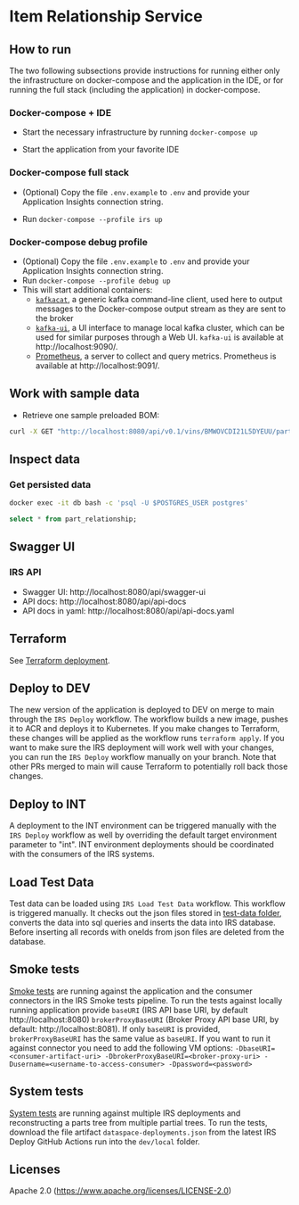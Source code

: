 # Item Relationship Service

## How to run

The two following subsections provide instructions for running either only the infrastructure on docker-compose and the application in the IDE, or for running the full stack (including the application) in docker-compose.

### Docker-compose + IDE

* Start the necessary infrastructure by running `docker-compose up`

* Start the application from your favorite IDE

### Docker-compose full stack

* (Optional) Copy the file `.env.example` to `.env` and provide your Application Insights connection string.

* Run `docker-compose --profile irs up`

### Docker-compose debug profile

* (Optional) Copy the file `.env.example` to `.env` and provide your Application Insights connection string.
* Run `docker-compose --profile debug up`
* This will start additional containers:
  * [`kafkacat`](https://docs.confluent.io/platform/current/app-development/kafkacat-usage.html), a generic kafka command-line client, used here to output messages to the Docker-compose output stream as they are sent to the broker
  * [`kafka-ui`](https://github.com/provectus/kafka-ui), a UI interface to manage local kafka cluster, which can be used for similar purposes through a Web UI. `kafka-ui` is available at http://localhost:9090/.
  * [Prometheus](https://prometheus.io/docs/introduction/overview/), a server to collect and query metrics. Prometheus is available at http://localhost:9091/.

## Work with sample data

* Retrieve one sample preloaded BOM:

```bash
curl -X GET "http://localhost:8080/api/v0.1/vins/BMWOVCDI21L5DYEUU/partsTree?view=AS_BUILT"
```

## Inspect data

### Get persisted data

```bash
docker exec -it db bash -c 'psql -U $POSTGRES_USER postgres'
```

```sql
select * from part_relationship;
```

## Swagger UI

### IRS API

- Swagger UI: http://localhost:8080/api/swagger-ui
- API docs: http://localhost:8080/api/api-docs
- API docs in yaml:  http://localhost:8080/api/api-docs.yaml

## Terraform

See [Terraform deployment](terraform).

## Deploy to DEV

The new version of the application is deployed to DEV on merge to main through the `IRS Deploy` workflow.
The workflow builds a new image, pushes it to ACR and deploys it to Kubernetes. If you make changes to Terraform, these changes will be applied as the workflow runs `terraform apply`.
If you want to make sure the IRS deployment will work well with your changes, you can run the `IRS Deploy` workflow manually on your branch. Note that other PRs merged to main will cause Terraform to potentially roll back those changes.

## Deploy to INT

A deployment to the INT environment can be triggered manually with the `IRS Deploy` workflow as well by overriding the default target environment parameter to "int". INT environment deployments should be coordinated with the consumers of the IRS systems.

## Load Test Data

Test data can be loaded using `IRS Load Test Data` workflow. This workflow is triggered manually. It checks out the json files stored in
[test-data folder](./coreservices/partsrelationshipservice/cd/test-data), converts the data into sql queries and inserts the data into IRS database.
Before inserting all records with oneIds from json files are deleted from the database.

## Smoke tests

[Smoke tests](integration-tests/src/test/java/net/catenax/irs/smoketest) are running against the application and the consumer connectors in the IRS Smoke tests pipeline.
To run the tests against locally running application provide `baseURI` (IRS API base URI, by default http://localhost:8080) `brokerProxyBaseURI` (Broker Proxy API base URI, by default: http://localhost:8081). If only `baseURI` is provided, `brokerProxyBaseURI` has the same value as `baseURI`.
If you want to run it against connector you need to add the following VM options:
`-DbaseURI=<consumer-artifact-uri> -DbrokerProxyBaseURI=<broker-proxy-uri> -Dusername=<username-to-access-consumer> -Dpassword=<password>`

## System tests

[System tests](integration-tests/src/test/java/net/catenax/irs/systemtest) are running against multiple IRS deployments and reconstructing a parts tree from multiple partial trees.
To run the tests, download the file artifact `dataspace-deployments.json` from the latest IRS Deploy GitHub Actions run into the `dev/local` folder.

## Licenses
Apache 2.0 (https://www.apache.org/licenses/LICENSE-2.0)
